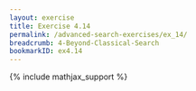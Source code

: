 ```yaml
---
layout: exercise
title: Exercise 4.14
permalink: /advanced-search-exercises/ex_14/
breadcrumb: 4-Beyond-Classical-Search
bookmarkID: ex4.14
---
```


{% include mathjax_support %}
